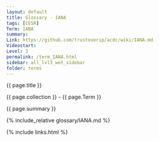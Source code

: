 ```yaml
---
layout: default
title: Glossary - IANA
tags: [CESR]
Term: IANA
summary: 
Link: https://github.com/trustoverip/acdc/wiki/IANA.md
Videostart: 
Level: 3
permalink: /term_IANA.html
sidebar: all_lvl3_wot_sidebar
folder: terms
---
```


{{ page.title }}

{{ page.collection }} - {{ page.Term }}

   {{ page.summary }}

{% include_relative glossary/IANA.md %}

 {% include links.html %} 
